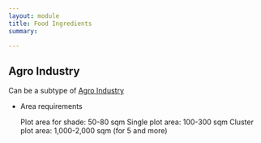 ```yaml
---
layout: module
title: Food Ingredients
summary: 

---
```


## Agro Industry
Can be a subtype of [Agro Industry]()

* Area requirements

  Plot area for shade: 50-80 sqm
  Single plot area: 100-300 sqm
  Cluster plot area: 1,000-2,000 sqm (for 5 and more)
